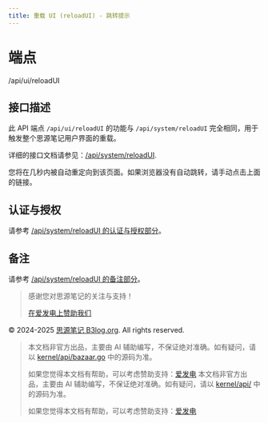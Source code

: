 ```yaml
---
title: 重载 UI (reloadUI) - 跳转提示
---
```

# 端点

/api/ui/reloadUI

## 接口描述

此 API 端点 `/api/ui/reloadUI` 的功能与 `/api/system/reloadUI` 完全相同，用于触发整个思源笔记用户界面的重载。

详细的接口文档请参见：[/api/system/reloadUI](../system/reloadUI.html).

您将在几秒内被自动重定向到该页面。如果浏览器没有自动跳转，请手动点击上面的链接。

## 认证与授权

请参考 [/api/system/reloadUI 的认证与授权部分](../system/reloadUI.html#authentication)。

## 备注

请参考 [/api/system/reloadUI 的备注部分](../system/reloadUI.html#notes)。

> 感谢您对思源笔记的关注与支持！
> 
> [在爱发电上赞助我们](https://afdian.com/a/leolee9086?tab=feed)

© 2024-2025 [思源笔记 B3log.org](https://b3log.org/siyuan). All rights reserved.
> 本文档非官方出品，主要由 AI 辅助编写，不保证绝对准确。如有疑问，请以 [kernel/api/bazaar.go](https://github.com/siyuan-note/siyuan/blob/master/kernel/api/bazaar.go) 中的源码为准。
> 
> 如果您觉得本文档有帮助，可以考虑赞助支持：[爱发电](https://afdian.com/a/leolee9086?tab=feed)
> 本文档非官方出品，主要由 AI 辅助编写，不保证绝对准确。如有疑问，请以 [kernel/api/](https://github.com/siyuan-note/siyuan/blob/master/kernel/api/) 中的源码为准。
> 
> 如果您觉得本文档有帮助，可以考虑赞助支持：[爱发电](https://afdian.com/a/leolee9086?tab=feed)
